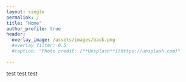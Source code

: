 ```yaml
---
layout: single
permalink: /
title: "Home"
author_profile: true
header:
  overlay_image: /assets/images/back.png
  #overlay_filter: 0.5
  #caption: "Photo credit: [**Unsplash**](https://unsplash.com)"

---
```


test test test